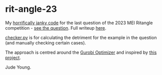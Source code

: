 # rit-angle-23
My [horrifically janky code](/optimization.py) for the last question of the 2023 MEI Ritangle competition - [see the question](/Final%20question%20%7C%20Ritangle.pdf). Full writeup [here](/writeup.md).

[checker.py](/checker.py) is for calculating the detriment for the example in the question (and manually checking certain cases).

The approach is centred around the [Gurobi Optimizer](https://support.gurobi.com/hc/en-us/articles/17278438215313-Tutorial-Getting-Started-with-the-Gurobi-Python-API) and inspired by [this project](https://github.com/leonardocalizaya/Integer-Programming-Project/blob/main/optimization.ipynb).

Jude Young.